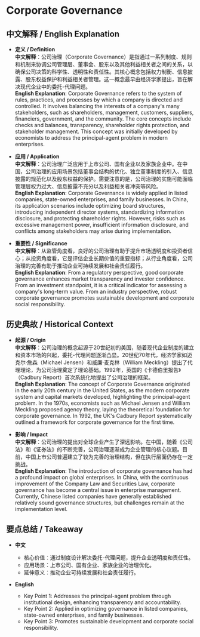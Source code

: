 # Corporate Governance

## 中文解释 / English Explanation

* **定义 / Definition**  
  **中文解释**：公司治理（Corporate Governance）是指通过一系列制度、规则和机制来协调公司管理层、董事会、股东以及其他利益相关者之间的关系，以确保公司决策的科学性、透明性和责任性。其核心概念包括权力制衡、信息披露、股东权益保护和利益相关者管理。这一概念最早由经济学家提出，旨在解决现代企业中的委托-代理问题。  
  **English Explanation**: Corporate Governance refers to the system of rules, practices, and processes by which a company is directed and controlled. It involves balancing the interests of a company's many stakeholders, such as shareholders, management, customers, suppliers, financiers, government, and the community. The core concepts include checks and balances, transparency, shareholder rights protection, and stakeholder management. This concept was initially developed by economists to address the principal-agent problem in modern enterprises.

* **应用 / Application**  
  **中文解释**：公司治理广泛应用于上市公司、国有企业以及家族企业中。在中国，公司治理的应用场景包括董事会结构的优化、独立董事制度的引入、信息披露的规范化以及股东权益的保护。需要注意的是，公司治理的实施可能面临管理层权力过大、信息披露不充分以及利益相关者冲突等风险。  
  **English Explanation**: Corporate Governance is widely applied in listed companies, state-owned enterprises, and family businesses. In China, its application scenarios include optimizing board structures, introducing independent director systems, standardizing information disclosure, and protecting shareholder rights. However, risks such as excessive management power, insufficient information disclosure, and conflicts among stakeholders may arise during implementation.

* **重要性 / Significance**  
  **中文解释**：从监管角度看，良好的公司治理有助于提升市场透明度和投资者信心；从投资角度看，它是评估企业长期价值的重要指标；从行业角度看，公司治理的完善有助于推动企业可持续发展和社会责任履行。  
  **English Explanation**: From a regulatory perspective, good corporate governance enhances market transparency and investor confidence. From an investment standpoint, it is a critical indicator for assessing a company's long-term value. From an industry perspective, robust corporate governance promotes sustainable development and corporate social responsibility.

## 历史典故 / Historical Context

* **起源 / Origin**  
  **中文解释**：公司治理的概念起源于20世纪初的美国，随着现代企业制度的建立和资本市场的兴起，委托-代理问题逐渐凸显。20世纪70年代，经济学家如迈克尔·詹森（Michael Jensen）和威廉·麦克林（William Meckling）提出了代理理论，为公司治理奠定了理论基础。1992年，英国的《卡德伯里报告》（Cadbury Report）首次系统化地提出了公司治理的框架。  
  **English Explanation**: The concept of Corporate Governance originated in the early 20th century in the United States, as the modern corporate system and capital markets developed, highlighting the principal-agent problem. In the 1970s, economists such as Michael Jensen and William Meckling proposed agency theory, laying the theoretical foundation for corporate governance. In 1992, the UK's Cadbury Report systematically outlined a framework for corporate governance for the first time.

* **影响 / Impact**  
  **中文解释**：公司治理的提出对全球企业产生了深远影响。在中国，随着《公司法》和《证券法》的不断完善，公司治理逐渐成为企业管理的核心议题。目前，中国上市公司普遍建立了较为完善的治理结构，但在执行层面仍存在一定挑战。  
  **English Explanation**: The introduction of corporate governance has had a profound impact on global enterprises. In China, with the continuous improvement of the Company Law and Securities Law, corporate governance has become a central issue in enterprise management. Currently, Chinese listed companies have generally established relatively sound governance structures, but challenges remain at the implementation level.

## 要点总结 / Takeaway

* **中文**  
  - 核心价值：通过制度设计解决委托-代理问题，提升企业透明度和责任性。  
  - 应用场景：上市公司、国有企业、家族企业的治理优化。  
  - 延伸意义：推动企业可持续发展和社会责任履行。  

* **English**  
  - Key Point 1: Addresses the principal-agent problem through institutional design, enhancing transparency and accountability.  
  - Key Point 2: Applied in optimizing governance in listed companies, state-owned enterprises, and family businesses.  
  - Key Point 3: Promotes sustainable development and corporate social responsibility.